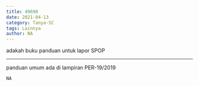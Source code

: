 ```yaml
---
title: 49698
date: 2021-04-13
category: Tanya-SC
tags: Lainnya
author: NA
---
```


adakah buku panduan untuk lapor SPOP

---

panduan umum ada di lampiran PER-19/2019

`NA`
